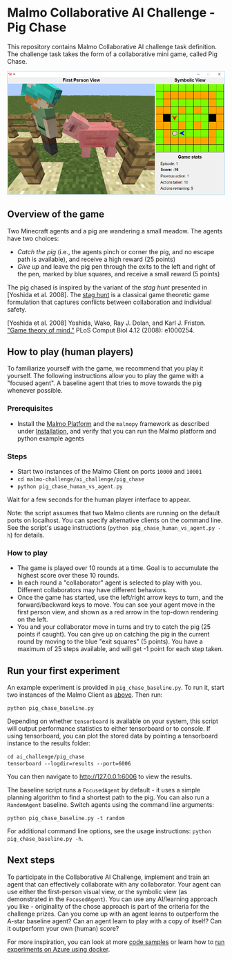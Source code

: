 # Malmo Collaborative AI Challenge - Pig Chase

This repository contains Malmo Collaborative AI challenge task definition. The
challenge task takes the form of a collaborative mini game, called Pig Chase.

![Screenshot of the pig chase game](pig-chase-overview.png?raw=true "Screenshot of the Pig Chase game")

## Overview of the game

Two Minecraft agents and a pig are wandering a small meadow. The agents have
two choices:

- _Catch the pig_ (i.e., the agents pinch or corner the pig, and no escape path
  is available), and receive a high reward (25 points)
- _Give up_ and leave the pig pen through the exits to the left and right of
  the pen, marked by blue squares, and receive a small reward (5 points)

The pig chased is inspired by the variant of the _stag hunt_ presented in
[Yoshida et al. 2008]. The [stag hunt](https://en.wikipedia.org/wiki/Stag_hunt)
is a classical game theoretic game formulation that captures conflicts between
collaboration and individual safety.

[Yoshida et al. 2008] Yoshida, Wako, Ray J. Dolan, and Karl J. Friston. ["Game
theory of
mind."](http://journals.plos.org/ploscompbiol/article?id=10.1371/journal.pcbi.1000254)
PLoS Comput Biol 4.12 (2008): e1000254.


## How to play (human players)

To familiarize yourself with the game, we recommend that you play it yourself.
The following instructions allow you to play the game with a "focused agent". A
baseline agent that tries to move towards the pig whenever possible.

### Prerequisites

* Install the [Malmo Platform](https://github.com/Microsoft/malmo) and the
  `malmopy` framework as described under
  [Installation](../../README.md#installation), and verify that you can run the
  Malmo platform and python example agents

### Steps

* Start two instances of the Malmo Client on ports `10000` and `10001`
* `cd malmo-challenge/ai_challenge/pig_chase`
* `python pig_chase_human_vs_agent.py`

Wait for a few seconds for the human player interface to appear.

Note: the script assumes that two Malmo clients are running on the default
ports on localhost. You can specify alternative clients on the command line.
See the script's usage instructions (`python pig_chase_human_vs_agent.py -h`)
for details.

### How to play

* The game is played over 10 rounds at a time. Goal is to accumulate the
  highest score over these 10 rounds.
* In each round a "collaborator" agent is selected to play with you. Different
  collaborators may have different behaviors.
* Once the game has started, use the left/right arrow keys to turn, and the
  forward/backward keys to move. You can see your agent move in the first
  person view, and shown as a red arrow in the top-down rendering on the left.
* You and your collaborator move in turns and try to catch the pig (25 points
  if caught). You can give up on catching the pig in the current round by
    moving to the blue "exit squares" (5 points). You have a maximum of 25
    steps available, and will get -1 point for each step taken.

## Run your first experiment

An example experiment is provided in `pig_chase_baseline.py`. To run it, start
two instances of the Malmo Client as [above](#steps). Then run:

```
python pig_chase_baseline.py
```

Depending on whether `tensorboard` is available on your system, this script
will output performance statistics to either tensorboard or to console. If
using tensorboard, you can plot the stored data by pointing a tensorboard
instance to the results folder:

```
cd ai_challenge/pig_chase
tensorboard --logdir=results --port=6006
```

You can then navigate to http://127.0.0.1:6006 to view the results.

The baseline script runs a `FocusedAgent` by default - it uses a simple
planning algorithm to find a shortest path to the pig. You can also run a
`RandomAgent` baseline. Switch agents using the command line arguments:

```
python pig_chase_baseline.py -t random
```

For additional command line options, see the usage instructions: `python
pig_chase_baseline.py -h`.

## Next steps

To participate in the Collaborative AI Challenge, implement and train an agent
that can effectively collaborate with any collaborator. Your agent can use
either the first-person visual view, or the symbolic view (as demonstrated in
the `FocusedAgent`). You can use any AI/learning approach you like -
originality of the chose approach is part of the criteria for the challenge
prizes. Can you come up with an agent learns to outperform the A-star baseline
agent? Can an agent learn to play with a copy of itself? Can it outperform your
own (human) score?

For more inspiration, you can look at more [code
samples](../../samples/README.md) or learn how to [run experiments on Azure
using docker](../../docker/README.md).

